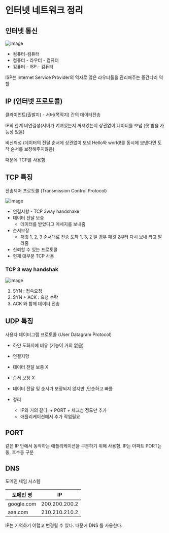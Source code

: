 # 인터넷 네트워크 정리

## 인터넷 통신

![image](https://user-images.githubusercontent.com/52594760/137589885-8e516a1b-8040-4b4b-8358-ae78e33b05bc.png)

* 컴퓨터-컴퓨터
* 컴퓨터 - 라우터 - 컴퓨터
* 컴퓨터 - ISP - 컴퓨터

ISP는 Internet Service Provider의 약자로 많은 라우터들을 관리해주는 중간다리 역할

## IP (인터넷 프로토콜)

클라이언트(출발지) - 서버(목적지) 간의 데이터전송

IP의 한계 비연결성(서버가 켜져있는지 꺼져있는지 상관없이 데이터를 보냄 (못 받을 가능성 있음)

비신뢰성 (데이터의 전달 순서에 상관없이 보냄 Hello와 world!를 동시에 보낸다면 도착 순서를 보장해주지않음)

 때문에 TCP를 사용함



## TCP 특징

전송제어 프로토콜 (Transmission Control Protocol)

![image](https://user-images.githubusercontent.com/52594760/137589912-95d30a53-959e-4eb4-b7fd-4076d28796e0.png)

* 연결지향 - TCP 3way handshake
* 데이터 전달 보증
  * 데이터를 받았다고 메세지를 보내줌
* 순서보장
  * 패킷 1, 2, 3 순서대로 전송 도착 1, 3, 2 일 경우 패킷 2부터 다시 보내 라고 알려줌
* 신뢰할 수 있는 프로토콜
* 현재 대부분 TCP 사용



### TCP 3 way handshak

![image](https://user-images.githubusercontent.com/52594760/137589941-b06e36d0-9a01-4a62-a873-a030050f3d4c.png)

 

1. SYN : 접속요청
2. SYN + ACK : 요청 수락
3. ACK 와 함께 데이터 전송



## UDP 특징

사용자 데이터그램 프로토콜 (User Datagram Protocol)

* 하얀 도화지에 비유 (기능이 거의 없음)
* 연결지향
* 데이터 전달 보증 X

* 순서 보장 X
* 데이터 전달 및 순서가 보장되지 않지만 ,단순하고 빠름
* 정리
  * IP와 거의 같다. + PORT + 체크섬 정도만 추가
  * 애플리케이션에서 추가 작업필요



## PORT

같은 IP 안에서 동작하는 애플리케이션을 구분하기 위해 사용함. IP는 아파트 PORT는 동, 호수등 구분

## DNS

도메인 네임 시스템

| 도메인 명  | IP            |
| ---------- | ------------- |
| google.com | 200.200.200.2 |
| aaa.com    | 210.210.210.2 |

IP는 기억하기 어렵고 변경될 수 있다. 때문에 DNS 를 사용한다.

